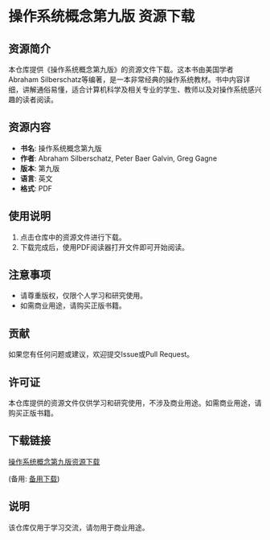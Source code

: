 # 操作系统概念第九版 资源下载

## 资源简介

本仓库提供《操作系统概念第九版》的资源文件下载。这本书由美国学者Abraham Silberschatz等编著，是一本非常经典的操作系统教材。书中内容详细，讲解通俗易懂，适合计算机科学及相关专业的学生、教师以及对操作系统感兴趣的读者阅读。

## 资源内容

- **书名**: 操作系统概念第九版
- **作者**: Abraham Silberschatz, Peter Baer Galvin, Greg Gagne
- **版本**: 第九版
- **语言**: 英文
- **格式**: PDF

## 使用说明

1. 点击仓库中的资源文件进行下载。
2. 下载完成后，使用PDF阅读器打开文件即可开始阅读。

## 注意事项

- 请尊重版权，仅限个人学习和研究使用。
- 如需商业用途，请购买正版书籍。

## 贡献

如果您有任何问题或建议，欢迎提交Issue或Pull Request。

## 许可证

本仓库提供的资源文件仅供学习和研究使用，不涉及商业用途。如需商业用途，请购买正版书籍。

## 下载链接
[操作系统概念第九版资源下载](https://pan.quark.cn/s/37e78929694d) 

(备用: [备用下载](https://pan.baidu.com/s/19RyM6I4xiy_a9nd_DopemA?pwd=1234))

## 说明

该仓库仅用于学习交流，请勿用于商业用途。
